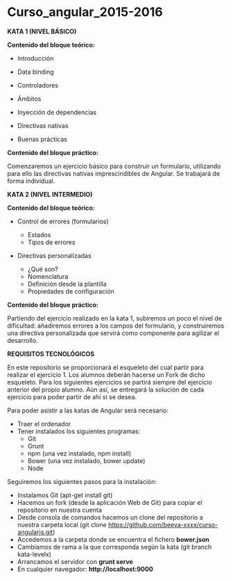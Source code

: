 # Curso_angular_2015-2016

**KATA 1 (NIVEL BÁSICO)**

**Contenido del bloque teórico:**

* Introducción
    
* Data binding
    
* Controladores
    
* Ámbitos
    
* Inyección de dependencias
    
* Directivas nativas
    
* Buenas prácticas
    

**Contenido del bloque práctico:**

Comenzaremos un ejercicio básico para construir un formulario, utilizando para ello las directivas nativas imprescindibles de Angular. Se trabajará de forma individual.


**KATA 2 (NIVEL INTERMEDIO)**

**Contenido del bloque teórico:**

* Control de errores (formularios)
    * Estados
    * Tipos de errores
    
* Directivas personalizadas
    * ¿Qué son?
    * Nomenclatura
    * Definición desde la plantilla
    * Propiedades de configuración

**Contenido del bloque práctico:**

Partiendo del ejercicio realizado en la kata 1, subiremos un poco el nivel de dificultad: añadiremos errores a los campos del formulario, y construiremos una directiva personalizada que servirá como componente para agilizar el desarrollo.


**REQUISITOS TECNOLÓGICOS**

En este repositorio se proporcionará el esqueleto del cual partir para realizar el ejercicio 1. Los alumnos deberán hacerse un Fork de dicho esqueleto.
Para los siguientes ejercicios se partirá siempre del ejercicio anterior del propio alumno. Aún así, se entregará la solución de cada ejercicio para poder partir de ahí si se desea.

Para poder asistir a las katas de Angular será necesario:
* Traer el ordenador
* Tener instalados los siguientes programas:
    * Git
    * Grunt
    * npm (una vez instalado, npm install)
    * Bower (una vez instalado, bower update)
    * Node

Seguiremos los siguientes pasos para la instalación:
* Instalamos Git (apt-get install git)
* Hacemos un fork (desde la aplicación Web de Git) para copiar el repositorio en nuestra cuenta
* Desde consola de comandos hacemos un clone del repositorio a nuestra carpeta local (git clone https://github.com/beeva-xxxx/curso-angularjs.git)
* Accedemos a la carpeta donde se encuentra el fichero **bower.json**
* Cambiamos de rama a la que corresponda según la kata (git branch kata-levelx)
* Arrancamos el servidor con **grunt serve**
* En cualquier navegador: **http://localhost:9000**
